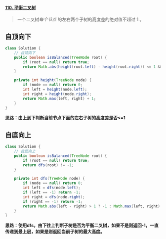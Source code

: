 #### [110. 平衡二叉树](https://leetcode-cn.com/problems/balanced-binary-tree/)

> 一个二叉树*每个节点* 的左右两个子树的高度差的绝对值不超过 1 。

## 自顶向下

```java
class Solution {
    // 自顶向下
    public boolean isBalanced(TreeNode root) {
        if (root == null) return true;
        return Math.abs(height(root.left) - height(root.right)) <= 1 && isBalanced(root.left) && isBalanced(root.right);
    }

    private int height(TreeNode node) {
        if (node == null) return 0;
        int left = height(node.left);
        int right = height(node.right);
        return Math.max(left, right) + 1;
    }
}
```

**思路：由上到下判断当前节点下面的左右子树的高度差是否<=1**



## 自底向上

```java
class Solution {
    // 自底向上
    public boolean isBalanced(TreeNode root) {
        if (root == null) return true;
        return dfs(root) != -1;
    }

    private int dfs(TreeNode node) {
        if (node == null) return 0;
        int left = dfs(node.left);
        if (left == -1) return -1;
        int right = dfs(node.right);
        if (right == -1) return -1;
        return Math.abs(left - right) > 1 ? -1 : Math.max(left, right) + 1;
    }
}
```

**思路：使用dfs，由下往上判断子树是否为平衡二叉树，如果不是则返回-1，一直传递到最上层，如果是则返回当前子树的最大高度。**

